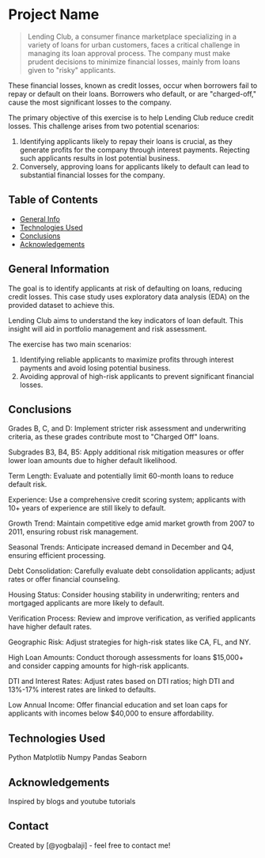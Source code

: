 # Project Name
> Lending Club, a consumer finance marketplace specializing in a variety of loans for urban customers, faces a critical challenge in managing its loan approval process. The company must make prudent decisions to minimize financial losses, mainly from loans given to "risky" applicants.

These financial losses, known as credit losses, occur when borrowers fail to repay or default on their loans. Borrowers who default, or are "charged-off," cause the most significant losses to the company.

The primary objective of this exercise is to help Lending Club reduce credit losses. This challenge arises from two potential scenarios:

1. Identifying applicants likely to repay their loans is crucial, as they generate profits for the company through interest payments. Rejecting such applicants results in lost potential business.
2. Conversely, approving loans for applicants likely to default can lead to substantial financial losses for the company.


## Table of Contents
* [General Info](#general-information)
* [Technologies Used](#technologies-used)
* [Conclusions](#conclusions)
* [Acknowledgements](#acknowledgements)



## General Information
The goal is to identify applicants at risk of defaulting on loans, reducing credit losses. This case study uses exploratory data analysis (EDA) on the provided dataset to achieve this.

Lending Club aims to understand the key indicators of loan default. This insight will aid in portfolio management and risk assessment.

The exercise has two main scenarios:
1. Identifying reliable applicants to maximize profits through interest payments and avoid losing potential business.
2. Avoiding approval of high-risk applicants to prevent significant financial losses.



## Conclusions
Grades B, C, and D: Implement stricter risk assessment and underwriting criteria, as these grades contribute most to "Charged Off" loans.

Subgrades B3, B4, B5: Apply additional risk mitigation measures or offer lower loan amounts due to higher default likelihood.

Term Length: Evaluate and potentially limit 60-month loans to reduce default risk.

Experience: Use a comprehensive credit scoring system; applicants with 10+ years of experience are still likely to default.

Growth Trend: Maintain competitive edge amid market growth from 2007 to 2011, ensuring robust risk management.

Seasonal Trends: Anticipate increased demand in December and Q4, ensuring efficient processing.

Debt Consolidation: Carefully evaluate debt consolidation applicants; adjust rates or offer financial counseling.

Housing Status: Consider housing stability in underwriting; renters and mortgaged applicants are more likely to default.

Verification Process: Review and improve verification, as verified applicants have higher default rates.

Geographic Risk: Adjust strategies for high-risk states like CA, FL, and NY.

High Loan Amounts: Conduct thorough assessments for loans $15,000+ and consider capping amounts for high-risk applicants.

DTI and Interest Rates: Adjust rates based on DTI ratios; high DTI and 13%-17% interest rates are linked to defaults.

Low Annual Income: Offer financial education and set loan caps for applicants with incomes below $40,000 to ensure affordability.




## Technologies Used
Python
Matplotlib
Numpy
Pandas
Seaborn


## Acknowledgements
Inspired by blogs and youtube tutorials


## Contact
Created by [@yogbalaji] - feel free to contact me!

